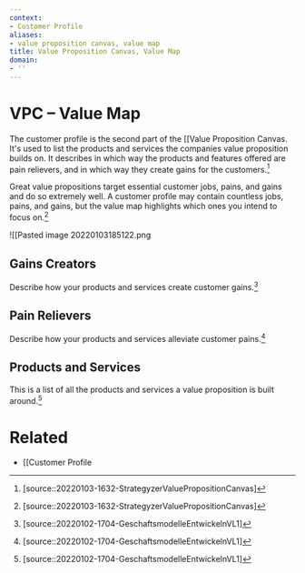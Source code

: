 ```yaml
---
context:
- Customer Profile
aliases:
- value proposition canvas, value map
title: Value Proposition Canvas, Value Map
domain:
- ''
---
```


# VPC – Value Map

The customer profile is the second part of the [[Value Proposition Canvas. It's used to list the products and services the companies value proposition builds on. It describes in which way the products and features offered are pain relievers, and in which way they create gains for the customers.[^1]

Great value propositions target essential customer jobs, pains, and gains and do so extremely well. A customer profile may contain countless jobs, pains, and gains, but the value map highlights which ones you intend to focus on.[^1]

![[Pasted image 20220103185122.png

## Gains Creators

Describe how your products and services create customer gains.[^2]

## Pain Relievers

Describe how your products and services alleviate customer pains.[^2]

## Products and Services

This is a list of all the products and services a value proposition is built around.[^2]

# Related

- [[Customer Profile

[^1]: [source::20220103-1632-StrategyzerValuePropositionCanvas]
[^2]: [source::20220102-1704-GeschaftsmodelleEntwickelnVL1]
